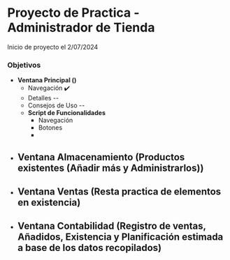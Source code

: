 <h1>Proyecto de Practica - Administrador de Tienda</h1>

<p>Inicio de proyecto el 2/07/2024</p>

<h3>Objetivos</h3>

- **Ventana Principal ()**
    - Navegación ✔️
    - Detalles --
    - Consejos de Uso --
    - **Script de Funcionalidades**
        - Navegación
        - Botones
        - 
- **Ventana Almacenamiento (Productos existentes (Añadir más y Administrarlos))**
    - 
- **Ventana Ventas (Resta practica de elementos en existencia)**
    - 
- **Ventana Contabilidad (Registro de ventas, Añadidos, Existencia y Planificación estimada a base de los datos recopilados)**
    - 
